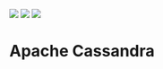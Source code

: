 [![](https://images.microbadger.com/badges/version/akr89/cassandra:3.11.svg)](https://microbadger.com/images/akr89/cassandra:3.11) [![](https://images.microbadger.com/badges/image/akr89/cassandra:3.11.svg)](https://microbadger.com/images/akr89/cassandra:3.11) [![](https://img.shields.io/badge/Docker%20Hub-%E2%86%92-blue.svg)](https://hub.docker.com/r/akr89/cassandra)

# Apache Cassandra
